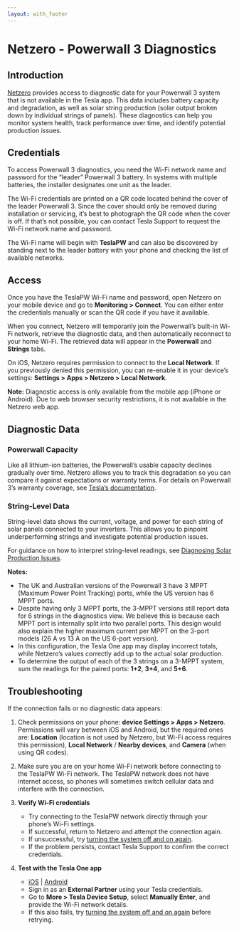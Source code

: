 ```yaml
---
layout: with_footer
---
```


# Netzero - Powerwall 3 Diagnostics

## Introduction

[Netzero](https://www.netzero.energy) provides access to diagnostic data for your Powerwall 3 system that is not available in the Tesla app. This data includes battery capacity and degradation, as well as solar string production (solar output broken down by individual strings of panels). These diagnostics can help you monitor system health, track performance over time, and identify potential production issues.

## Credentials

To access Powerwall 3 diagnostics, you need the Wi-Fi network name and password for the “leader” Powerwall 3 battery. In systems with multiple batteries, the installer designates one unit as the leader.

The Wi-Fi credentials are printed on a QR code located behind the cover of the leader Powerwall 3. Since the cover should only be removed during installation or servicing, it’s best to photograph the QR code when the cover is off. If that’s not possible, you can contact Tesla Support to request the Wi-Fi network name and password.

The Wi-Fi name will begin with **TeslaPW** and can also be discovered by standing next to the leader battery with your phone and checking the list of available networks.

## Access

Once you have the TeslaPW Wi-Fi name and password, open Netzero on your mobile device and go to **Monitoring > Connect**. You can either enter the credentials manually or scan the QR code if you have it available.

When you connect, Netzero will temporarily join the Powerwall’s built-in Wi-Fi network, retrieve the diagnostic data, and then automatically reconnect to your home Wi-Fi. The retrieved data will appear in the **Powerwall** and **Strings** tabs.

On iOS, Netzero requires permission to connect to the **Local Network**. If you previously denied this permission, you can re-enable it in your device’s settings: **Settings > Apps > Netzero > Local Network**.

**Note:** Diagnostic access is only available from the mobile app (iPhone or Android). Due to web browser security restrictions, it is not available in the Netzero web app.

## Diagnostic Data

### Powerwall Capacity

Like all lithium-ion batteries, the Powerwall’s usable capacity declines gradually over time. Netzero allows you to track this degradation so you can compare it against expectations or warranty terms. For details on Powerwall 3’s warranty coverage, see [Tesla’s documentation](https://www.tesla.com/support/energy/powerwall/documents/documents).

### String-Level Data

String-level data shows the current, voltage, and power for each string of solar panels connected to your inverters. This allows you to pinpoint underperforming strings and investigate potential production issues.

For guidance on how to interpret string-level readings, see [Diagnosing Solar Production Issues](https://www.netzero.energy/docs/diagnostics/solar_production).

**Notes:**

- The UK and Australian versions of the Powerwall 3 have 3 MPPT (Maximum Power Point Tracking) ports, while the US version has 6 MPPT ports.
- Despite having only 3 MPPT ports, the 3-MPPT versions still report data for 6 strings in the diagnostics view. We believe this is because each MPPT port is internally split into two parallel ports. This design would also explain the higher maximum current per MPPT on the 3-port models (26 A vs 13 A on the US 6-port version).
- In this configuration, the Tesla One app may display incorrect totals, while Netzero’s values correctly add up to the actual solar production.
- To determine the output of each of the 3 strings on a 3-MPPT system, sum the readings for the paired ports: **1+2**, **3+4**, and **5+6**.

## Troubleshooting

If the connection fails or no diagnostic data appears:

1. Check permissions on your phone: **device Settings > Apps > Netzero**. Permissions will vary between
   iOS and Android, but the required ones are: **Location** (location is not used by Netzero, but
   Wi-Fi access requires this permission), **Local Network** / **Nearby devices**, and **Camera** (when using QR codes).

2. Make sure you are on your home Wi-Fi network before connecting to the TeslaPW Wi-Fi network.
   The TeslaPW network does not have internet access, so phones will sometimes switch cellular data
   and interfere with the connection.

3. **Verify Wi-Fi credentials**
   - Try connecting to the TeslaPW network directly through your phone’s Wi-Fi settings.
   - If successful, return to Netzero and attempt the connection again.
   - If unsuccessful, try [turning the system off and on again](https://energylibrary.tesla.com/docs/Public/EnergyStorage/Powerwall/3/OwnerManual/en-us/GUID-D239D3CE-AED7-41EA-88C0-13566FDF966C.html).
   - If the problem persists, contact Tesla Support to confirm the correct credentials.

4. **Test with the Tesla One app**
   - [iOS](https://apps.apple.com/us/app/tesla-one/id1625770308) | [Android](https://play.google.com/store/apps/details?id=com.tesla.teslapros)
   - Sign in as an **External Partner** using your Tesla credentials.
   - Go to **More > Tesla Device Setup**, select **Manually Enter**, and provide the Wi-Fi network details.
   - If this also fails, try [turning the system off and on again](https://energylibrary.tesla.com/docs/Public/EnergyStorage/Powerwall/3/OwnerManual/en-us/GUID-D239D3CE-AED7-41EA-88C0-13566FDF966C.html) before retrying.
